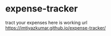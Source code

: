 # expense-tracker
tract your expenses
here is working url https://imtiyazkumar.github.io/expense-tracker/
